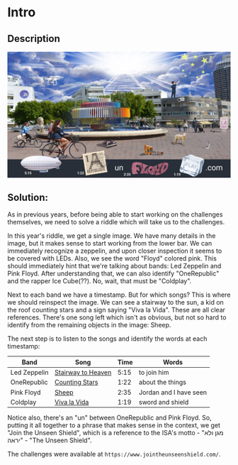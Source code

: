 # Intro


## Description

![](images/intro.jpg)

## Solution:

As in previous years, before being able to start working on the challenges themselves, we need to solve a riddle which will take us to the challenges.

In this year's riddle, we get a single image. We have many details in the image, but it makes sense to start working from the lower bar. We can immediately recognize a zeppelin, and upon closer inspection it seems to be covered with LEDs. Also, we see the word "Floyd" colored pink. This should immediately hint that we're talking about bands: Led Zeppelin and Pink Floyd. After understanding that, we can also identify "OneRepublic" and the rapper Ice Cube(??). No, wait, that must be "Coldplay". 

Next to each band we have a timestamp. But for which songs? This is where we should reinspect the image. We can see a stairway to the sun, a kid on the roof counting stars and a sign saying "Viva la Vida". These are all clear references. There's one song left which isn't as obvious, but not so hard to identify from the remaining objects in the image: Sheep.

The next step is to listen to the songs and identify the words at each timestamp:

| Band | Song | Time | Words |
| ---- | ---- | ---- | ----- |
| Led Zeppelin | [Stairway to Heaven](https://youtu.be/iXQUu5Dti4g?t=315) | 5:15 | to join him |
| OneRepublic | [Counting Stars](https://youtu.be/hT_nvWreIhg?t=82) | 1:22 | about the things | 
| Pink Floyd | [Sheep](https://youtu.be/3-oJt_5JvV4?t=155) | 2:35 | Jordan and I have seen | 
| Coldplay | [Viva la Vida](https://youtu.be/dvgZkm1xWPE?t=79) | 1:19 | sword and shield |

Notice also, there's an "un" between OneRepublic and Pink Floyd. So, putting it all together to a phrase that makes sense in the context, we get "Join the Unseen Shield", which is a reference to the ISA's motto - "מגן ולא יראה" - "The Unseen Shield".

The challenges were available at `https://www.jointheunseenshield.com/`.

